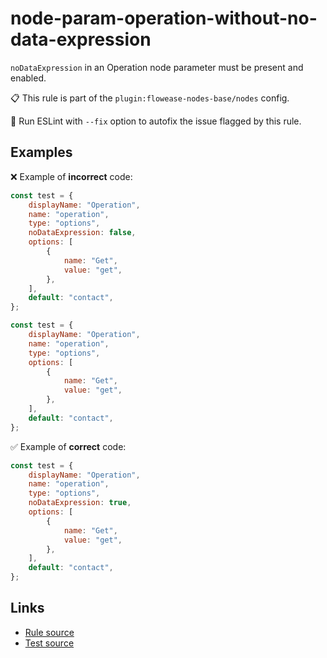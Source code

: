 [//]: # "File generated from a template. Do not edit this file directly."

# node-param-operation-without-no-data-expression

`noDataExpression` in an Operation node parameter must be present and enabled.

📋 This rule is part of the `plugin:flowease-nodes-base/nodes` config.

🔧 Run ESLint with `--fix` option to autofix the issue flagged by this rule.

## Examples

❌ Example of **incorrect** code:

```js
const test = {
	displayName: "Operation",
	name: "operation",
	type: "options",
	noDataExpression: false,
	options: [
		{
			name: "Get",
			value: "get",
		},
	],
	default: "contact",
};

const test = {
	displayName: "Operation",
	name: "operation",
	type: "options",
	options: [
		{
			name: "Get",
			value: "get",
		},
	],
	default: "contact",
};
```

✅ Example of **correct** code:

```js
const test = {
	displayName: "Operation",
	name: "operation",
	type: "options",
	noDataExpression: true,
	options: [
		{
			name: "Get",
			value: "get",
		},
	],
	default: "contact",
};
```

## Links

- [Rule source](../../lib/rules/node-param-operation-without-no-data-expression.ts)
- [Test source](../../tests/node-param-operation-without-no-data-expression.test.ts)
